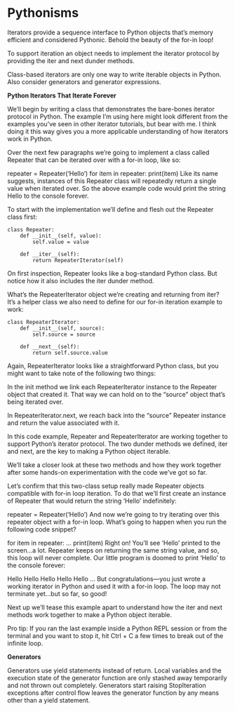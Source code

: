 # Pythonisms

Iterators provide a sequence interface to Python objects that’s memory efficient and considered Pythonic. Behold the beauty of the for-in loop!

To support iteration an object needs to implement the iterator protocol by providing the iter and next dunder methods.

Class-based iterators are only one way to write iterable objects in Python. Also consider generators and generator expressions.

**Python Iterators That Iterate Forever**


We’ll begin by writing a class that demonstrates the bare-bones iterator protocol in Python. The example I’m using here might look different from the examples you’ve seen in other iterator tutorials, but bear with me. I think doing it this way gives you a more applicable understanding of how iterators work in Python.

Over the next few paragraphs we’re going to implement a class called Repeater that can be iterated over with a for-in loop, like so:

repeater = Repeater(‘Hello’) for item in repeater: print(item) Like its name suggests, instances of this Repeater class will repeatedly return a single value when iterated over. So the above example code would print the string Hello to the console forever.

To start with the implementation we’ll define and flesh out the Repeater class first:

```
class Repeater:
    def __init__(self, value):
        self.value = value

    def __iter__(self):
        return RepeaterIterator(self)
```

On first inspection, Repeater looks like a bog-standard Python class. But notice how it also includes the iter dunder method.

What’s the RepeaterIterator object we’re creating and returning from iter? It’s a helper class we also need to define for our for-in iteration example to work:

```
class RepeaterIterator:
    def __init__(self, source):
        self.source = source

    def __next__(self):
        return self.source.value
```


Again, RepeaterIterator looks like a straightforward Python class, but you might want to take note of the following two things:

In the init method we link each RepeaterIterator instance to the Repeater object that created it. That way we can hold on to the “source” object that’s being iterated over.

In RepeaterIterator.next, we reach back into the “source” Repeater instance and return the value associated with it.

In this code example, Repeater and RepeaterIterator are working together to support Python’s iterator protocol. The two dunder methods we defined, iter and next, are the key to making a Python object iterable.

We’ll take a closer look at these two methods and how they work together after some hands-on experimentation with the code we’ve got so far.

Let’s confirm that this two-class setup really made Repeater objects compatible with for-in loop iteration. To do that we’ll first create an instance of Repeater that would return the string ‘Hello’ indefinitely:

repeater = Repeater(‘Hello’) And now we’re going to try iterating over this repeater object with a for-in loop. What’s going to happen when you run the following code snippet?

for item in repeater: … print(item) Right on! You’ll see ‘Hello’ printed to the screen…a lot. Repeater keeps on returning the same string value, and so, this loop will never complete. Our little program is doomed to print ‘Hello’ to the console forever:

Hello Hello Hello Hello Hello … But congratulations—you just wrote a working iterator in Python and used it with a for-in loop. The loop may not terminate yet…but so far, so good!

Next up we’ll tease this example apart to understand how the iter and next methods work together to make a Python object iterable.

Pro tip: If you ran the last example inside a Python REPL session or from the terminal and you want to stop it, hit Ctrl + C a few times to break out of the infinite loop.


**Generators**

Generators use yield statements instead of return. Local variables and the execution state of the generator function are only stashed away temporarily and not thrown out completely. Generators start raising StopIteration exceptions after control flow leaves the generator function by any means other than a yield statement.

